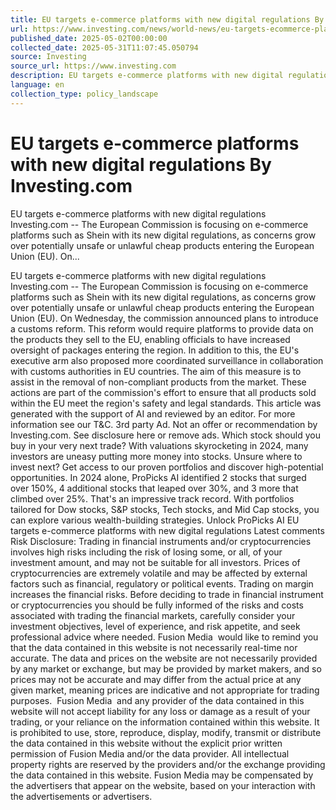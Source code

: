 ```yaml
---
title: EU targets e-commerce platforms with new digital regulations By Investing.com
url: https://www.investing.com/news/world-news/eu-targets-ecommerce-platforms-with-new-digital-regulations-93CH-3850218
published_date: 2025-05-02T00:00:00
collected_date: 2025-05-31T11:07:45.050794
source: Investing
source_url: https://www.investing.com
description: EU targets e-commerce platforms with new digital regulations Investing.com -- The European Commission is focusing on e-commerce platforms such as Shein with its new digital regulations, as concerns grow over potentially unsafe or unlawful cheap products entering the European Union (EU). On...
language: en
collection_type: policy_landscape
---
```


# EU targets e-commerce platforms with new digital regulations By Investing.com

EU targets e-commerce platforms with new digital regulations Investing.com -- The European Commission is focusing on e-commerce platforms such as Shein with its new digital regulations, as concerns grow over potentially unsafe or unlawful cheap products entering the European Union (EU). On...

EU targets e-commerce platforms with new digital regulations Investing.com -- The European Commission is focusing on e-commerce platforms such as Shein with its new digital regulations, as concerns grow over potentially unsafe or unlawful cheap products entering the European Union (EU). On Wednesday, the commission announced plans to introduce a customs reform. This reform would require platforms to provide data on the products they sell to the EU, enabling officials to have increased oversight of packages entering the region. In addition to this, the EU's executive arm also proposed more coordinated surveillance in collaboration with customs authorities in EU countries. The aim of this measure is to assist in the removal of non-compliant products from the market. These actions are part of the commission's effort to ensure that all products sold within the EU meet the region's safety and legal standards. This article was generated with the support of AI and reviewed by an editor. For more information see our T&amp;C. 3rd party Ad. Not an offer or recommendation by Investing.com. See disclosure here or remove ads. Which stock should you buy in your very next trade? With valuations skyrocketing in 2024, many investors are uneasy putting more money into stocks. Unsure where to invest next? Get access to our proven portfolios and discover high-potential opportunities. 
In 2024 alone, ProPicks AI identified 2 stocks that surged over 150%, 4 additional stocks that leaped over 30%, and 3 more that climbed over 25%. That's an impressive track record. 
With portfolios tailored for Dow stocks, S&amp;P stocks, Tech stocks, and Mid Cap stocks, you can explore various wealth-building strategies. Unlock ProPicks AI EU targets e-commerce platforms with new digital regulations Latest comments Risk Disclosure: Trading in financial instruments and/or cryptocurrencies involves high risks including the risk of losing some, or all, of your investment amount, and may not be suitable for all investors. Prices of cryptocurrencies are extremely volatile and may be affected by external factors such as financial, regulatory or political events. Trading on margin increases the financial risks. 
Before deciding to trade in financial instrument or cryptocurrencies you should be fully informed of the risks and costs associated with trading the financial markets, carefully consider your investment objectives, level of experience, and risk appetite, and seek professional advice where needed. 
 Fusion Media  would like to remind you that the data contained in this website is not necessarily real-time nor accurate. The data and prices on the website are not necessarily provided by any market or exchange, but may be provided by market makers, and so prices may not be accurate and may differ from the actual price at any given market, meaning prices are indicative and not appropriate for trading purposes.  Fusion Media  and any provider of the data contained in this website will not accept liability for any loss or damage as a result of your trading, or your reliance on the information contained within this website. 
It is prohibited to use, store, reproduce, display, modify, transmit or distribute the data contained in this website without the explicit prior written permission of Fusion Media and/or the data provider. All intellectual property rights are reserved by the providers and/or the exchange providing the data contained in this website. 
 Fusion Media may be compensated by the advertisers that appear on the website, based on your interaction with the advertisements or advertisers.
